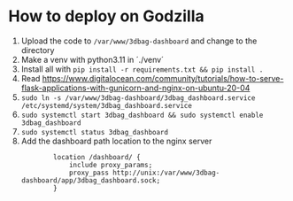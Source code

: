 # How to deploy on Godzilla

1. Upload the code to `/var/www/3dbag-dashboard` and change to the directory 
2. Make a venv with python3.11 in ´./venv´
3. Install all with `pip install -r requirements.txt && pip install .`
4. Read https://www.digitalocean.com/community/tutorials/how-to-serve-flask-applications-with-gunicorn-and-nginx-on-ubuntu-20-04
5. `sudo ln -s /var/www/3dbag-dashboard/3dbag_dashboard.service /etc/systemd/system/3dbag_dashboard.service`
6. `sudo systemctl start 3dbag_dashboard && sudo systemctl enable 3dbag_dashboard`
7. `sudo systemctl status 3dbag_dashboard`
8. Add the dashboard path location to the nginx server
    ```
            location /dashboard/ {
                include proxy_params;
                proxy_pass http://unix:/var/www/3dbag-dashboard/app/3dbag_dashboard.sock;
            }
    ```
